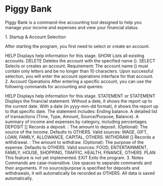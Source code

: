 # Piggy Bank 
<p>Piggy Bank is a command-line accounting tool designed to help you manage your income and expenses and view your financial status.<p>

<p>1. Startup & Account Selection<p>
<p>After starting the program, you first need to select or create an account.<p>

HELP
Displays help information for this stage.
SHOW
Lists all existing accounts.
DELETE <name>
Deletes the account with the specified name (<name>).
SELECT <name>
Selects or creates an account.
Requirement: The account name (<name>) must contain only letters and be no longer than 10 characters.
Upon successful selection, you will enter the account operations interface for that account.
2. Account Operations
After entering a specific account, you can use the following commands for accounting and queries:

HELP
Displays help information for this stage.
STATEMENT or STATEMENT <yyyy-mm-dd>
Displays the financial statement.
Without a date, it shows the report up to the current date. With a date (in yyyy-mm-dd format), it shows the report up to that specific date.
The statement includes:
Ending balance.
A detailed list of transactions (Time, Type, Amount, Source/Purpose, Balance).
A summary of income and expenses by category, including percentages.
DEPOSIT <amount> [<source>]
Records a deposit.
<amount>: The amount to deposit.
<source> (Optional): The source of the income. Defaults to OTHERS.
Valid sources: WAGE, GIFT, LOAN, FAMILY, ALLOWANCE, CAPITAL, OTHERS.
WITHDRAW <amount> [<source>]
Records a withdrawal.
<amount>: The amount to withdraw.
<source> (Optional): The purpose of the expense. Defaults to OTHERS.
Valid sources: FOOD, ENTERTAINMENT, FAMILY, HOUSE, SHOPPING, TRAFFIC, HEALTH, FINANCE, OTHERS.
PLAN
This feature is not yet implemented.
EXIT
Exits the program.
3. Notes
Commands are case-insensitive.
Use spaces to separate commands and their arguments.
If no source/purpose is specified for deposits and withdrawals, it will automatically be recorded as OTHERS.
All data is saved automatically.
